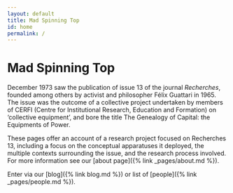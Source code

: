```yaml
---
layout: default
title: Mad Spinning Top
id: home
permalink: /
---
```


# Mad Spinning Top

 December 1973 saw the publication of issue 13 of the journal
 *Recherches*, founded among others by activist and philosopher Félix
 Guattari in 1965. The issue was the outcome of a collective project
 undertaken by members of CERFI (Centre for Institutional Research,
 Education and Formation) on ‘collective equipment’, and bore the
 title The Genealogy of Capital: the Equipments of Power.
 
 These pages offer an account of a research project focused on
 Recherches 13, including a focus on the conceptual apparatuses it
 deployed, the multiple contexts surrounding the issue, and the
 research process involved. For more information see our [about
 page]({% link _pages/about.md %}).

Enter via our [blog]({% link blog.md %}) or list of [people]({% link _pages/people.md %}).

